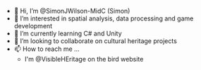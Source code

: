- 👋 Hi, I’m @SimonJWilson-MidC (Simon)
- 👀 I’m interested in spatial analysis, data processing and game development
- 🌱 I’m currently learning C# and Unity
- 💞️ I’m looking to collaborate on cultural heritage projects
- 📫 How to reach me ...
  - I'm @VisibleHEritage on the bird website 

<!---
SimonJWilson-MidC/SimonJWilson-MidC is a ✨ special ✨ repository because its `README.md` (this file) appears on your GitHub profile.
You can click the Preview link to take a look at your changes.
--->
